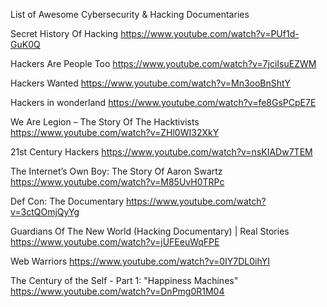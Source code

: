 List of Awesome Cybersecurity & Hacking Documentaries

Secret History Of Hacking
https://www.youtube.com/watch?v=PUf1d-GuK0Q

Hackers Are People Too
https://www.youtube.com/watch?v=7jciIsuEZWM

Hackers Wanted
https://www.youtube.com/watch?v=Mn3ooBnShtY

Hackers in wonderland
https://www.youtube.com/watch?v=fe8GsPCpE7E

We Are Legion – The Story Of The Hacktivists
https://www.youtube.com/watch?v=ZHl0WI32XkY

21st Century Hackers
https://www.youtube.com/watch?v=nsKIADw7TEM

The Internet’s Own Boy: The Story Of Aaron Swartz
https://www.youtube.com/watch?v=M85UvH0TRPc

Def Con: The Documentary
https://www.youtube.com/watch?v=3ctQOmjQyYg

Guardians Of The New World (Hacking Documentary) | Real Stories
https://www.youtube.com/watch?v=jUFEeuWqFPE

Web Warriors
https://www.youtube.com/watch?v=0IY7DL0ihYI

The Century of the Self - Part 1: "Happiness Machines"
https://www.youtube.com/watch?v=DnPmg0R1M04

